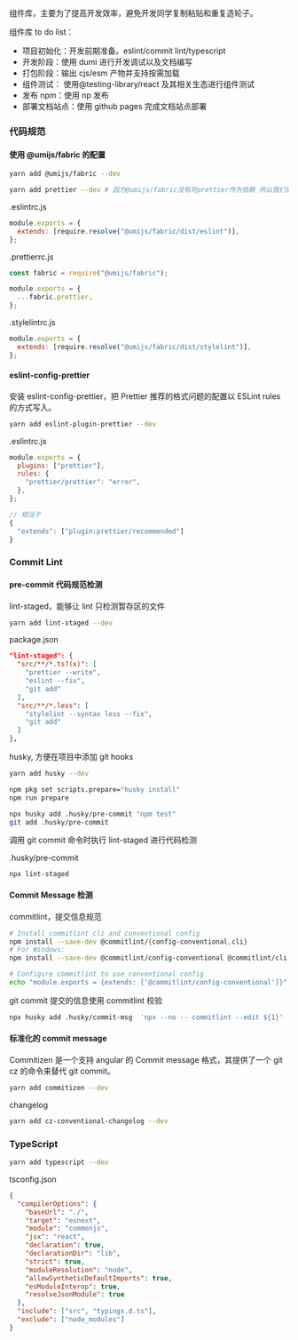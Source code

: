 组件库，主要为了提高开发效率，避免开发同学复制粘贴和重复造轮子。

组件库 to do list：

- 项目初始化：开发前期准备。eslint/commit lint/typescript
- 开发阶段：使用 dumi 进行开发调试以及文档编写
- 打包阶段：输出 cjs/esm 产物并支持按需加载
- 组件测试： 使用@testing-library/react 及其相关生态进行组件测试
- 发布 npm：使用 np 发布
- 部署文档站点：使用 github pages 完成文档站点部署

### 代码规范

#### 使用 @umijs/fabric 的配置

```zsh
yarn add @umijs/fabric --dev

yarn add prettier --dev # 因为@umijs/fabric没有将prettier作为依赖 所以我们需要手动安装
```

.eslintrc.js

```js
module.exports = {
  extends: [require.resolve("@umijs/fabric/dist/eslint")],
};
```

.prettierrc.js

```js
const fabric = require("@umijs/fabric");

module.exports = {
  ...fabric.prettier,
};
```

.stylelintrc.js

```js
module.exports = {
  extends: [require.resolve("@umijs/fabric/dist/stylelint")],
};
```

#### eslint-config-prettier

安装 eslint-config-prettier，把 Prettier 推荐的格式问题的配置以 ESLint rules 的方式写入。

```zsh
yarn add eslint-plugin-prettier --dev
```

.eslintrc.js

```js
module.exports = {
  plugins: ["prettier"],
  rules: {
    "prettier/prettier": "error",
  },
};

// 相当于
{
  "extends": ["plugin:prettier/recommended"]
}
```

### Commit Lint

#### pre-commit 代码规范检测

lint-staged，能够让 lint 只检测暂存区的文件

```zsh
yarn add lint-staged --dev
```

package.json

```json
"lint-staged": {
  "src/**/*.ts?(x)": [
    "prettier --write",
    "eslint --fix",
    "git add"
  ],
  "src/**/*.less": [
    "stylelint --syntax less --fix",
    "git add"
  ]
},
```

husky, 方便在项目中添加 git hooks

```zsh
yarn add husky --dev
```

```zsh
npm pkg set scripts.prepare="husky install"
npm run prepare
```

```zsh
npx husky add .husky/pre-commit "npm test"
git add .husky/pre-commit
```

调用 git commit 命令时执行 lint-staged 进行代码检测

.husky/pre-commit

```
npx lint-staged
```

#### Commit Message 检测

commitlint，提交信息规范

```zsh
# Install commitlint cli and conventional config
npm install --save-dev @commitlint/{config-conventional,cli}
# For Windows:
npm install --save-dev @commitlint/config-conventional @commitlint/cli

# Configure commitlint to use conventional config
echo "module.exports = {extends: ['@commitlint/config-conventional']}" > commitlint.config.js
```

git commit 提交的信息使用 commitlint 校验

```zsh
npx husky add .husky/commit-msg  'npx --no -- commitlint --edit ${1}'
```

#### 标准化的 commit message

Commitizen 是一个支持 angular 的 Commit message 格式，其提供了一个 git cz 的命令来替代 git commit。

```zsh
yarn add commitizen --dev
```

changelog

```zsh
yarn add cz-conventional-changelog --dev
```

### TypeScript

```zsh
yarn add typescript --dev
```

tsconfig.json

```json
{
  "compilerOptions": {
    "baseUrl": "./",
    "target": "esnext",
    "module": "commonjs",
    "jsx": "react",
    "declaration": true,
    "declarationDir": "lib",
    "strict": true,
    "moduleResolution": "node",
    "allowSyntheticDefaultImports": true,
    "esModuleInterop": true,
    "resolveJsonModule": true
  },
  "include": ["src", "typings.d.ts"],
  "exclude": ["node_modules"]
}
```
